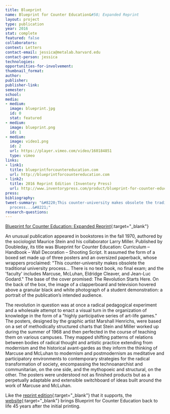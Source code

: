 ```yaml
---
title: Blueprint
name: Blueprint for Counter Education&#58; Expanded Reprint
layout: project
type: publication
year: 2016
stat: complete
featured: false
collaborators: 
context: Letters
contact-email: jessica@metalab.harvard.edu
contact-person: jessica
technologies: 
opportunities-for-involvement: 
thumbnail_format: 
author: 
publisher: 
publisher-link: 
semester: 
school: 
media:
- medium: 
  image: blueprint.jpg
  id: 0
  stat: featured
- medium: 
  image: blueprint.png
  id: 1
- medium: 
  image: video1.png
  id: 2
  url: https://player.vimeo.com/video/160184851
  type: vimeo
links:
- link1: 
  title: blueprintforcountereducation.com
  url: http://blueprintforcountereducation.com
- link2: 
  title: 2016 Reprint Edition (Inventory Press)
  url: http://www.inventorypress.com/product/blueprint-for-counter-education
press: 
bibliography: 
tweet-summary: "&#8220;This counter-university makes obsolete the traditional university
  process...&#8221;"
research-questions: 
---
```


[Blueprint for Counter Education: Expanded Reprint](http://www.inventorypress.com/product/blueprint-for-counter-education){:target="_blank"}

An unusual publication appeared in bookstores in the fall 1970, authored by the sociologist Maurice Stein and his collaborator Larry Miller. Published by Doubleday, its title was Blueprint for Counter Education: Curriculum – Handbook – Wall Decoration – Shooting Script. It assumed the form of a boxed set made up of three posters and an oversized paperback, whose wrappers proclaimed: "This counter-university makes obsolete the traditional university process... There is no text book, no final exam; and the 'faculty' includes Marcuse, McLuhan, Eldridge Cleaver, and Jean-Luc Godard." The base of the cover promised: The Revolution Starts Here. On the back of the box, the image of a clapperboard and television hovered above a granular black and white photograph of a student demonstration: a portrait of the publication’s intended audience.

The revolution in question was at once a radical pedagogical experiment and a wholesale attempt to enact a visual turn in the organization of knowledge in the form of a "highly participative series of art-life games." The posters, designed by the graphic artist Marshall Henrichs, were based on a set of methodically structured charts that Stein and Miller worked up during the summer of 1968 and then perfected in the course of teaching them on various campuses. They mapped shifting patterns of relations between bodies of radical thought and artistic practice extending from modernism and the historical avant-gardes as they inform the thinking of Marcuse and McLuhan to modernism and postmodernism as meditative and participatory environments to contemporary strategies for the radical transformation of society, encompassing the technoanarchist and communitarian, on the one side, and the mythopoeic and structural, on the other. The posters were understood not as finished products but as a perpetually adaptable and extensible switchboard of ideas built around the work of Marcuse and McLuhan.

Like the [reprint edition](http://www.inventorypress.com/product/blueprint-for-counter-education){:target="_blank"} that it supports, the [website](http://blueprintforcountereducation.com){:target="_blank"} brings Blueprint for Counter Education back to life 45 years after the initial printing.

